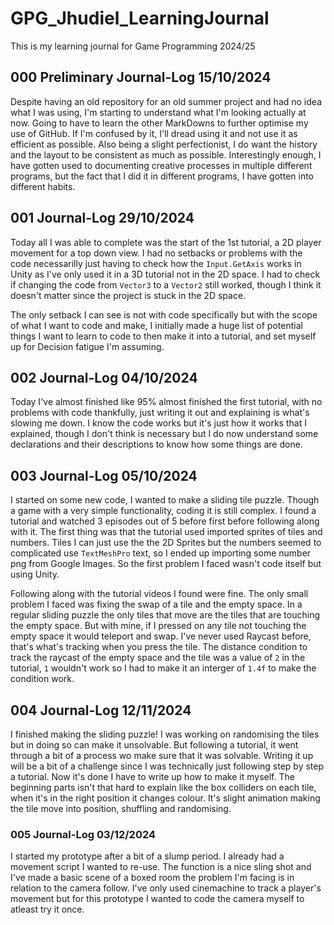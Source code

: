 # GPG_Jhudiel_LearningJournal
This is my learning journal for Game Programming 2024/25 
## 000 Preliminary Journal-Log 15/10/2024
Despite having an old repository for an old summer project and had no idea what I was using, I'm starting to understand what I'm looking actually at now. Going to have to learn the other MarkDowns to further optimise my use of GitHub. If I'm confused by it, I'll dread using it and not use it as efficient as possible. Also being a slight perfectionist, I do want the history and the layout to be consistent as much as possible. 
Interestingly enough, I have gotten used to documenting creative processes in multiple different programs, but the fact that I did it in different programs, I have gotten into different habits. 
## 001 Journal-Log 29/10/2024
Today all I was able to complete was the start of the 1st tutorial, a 2D player movement for a top down view. I had no setbacks or problems with the code necessarilly just having to check how the `Input.GetAxis` works in Unity as I've only used it in a 3D tutorial not in the 2D space. I had to check if changing the code from `Vector3` to a `Vector2` still worked, though I think it doesn't matter since the project is stuck in the 2D space. 

The only setback I can see is not with code specifically but with the scope of what I want to code and make, I initially made a huge list of potential things I want to learn to code to then make it into a tutorial, and set myself up for Decision fatigue I'm assuming.
## 002 Journal-Log 04/10/2024
Today I've almost finished like 95% almost finished the first tutorial, with no problems with code thankfully, just writing it out and explaining is what's slowing me down. I know the code works but it's just how it works that I explained, though I don't think is necessary but I do now understand some declarations and their descriptions to know how some things are done.
## 003 Journal-Log 05/10/2024
I started on some new code, I wanted to make a sliding tile puzzle. Though a game with a very simple functionality, coding it is still complex. I found a tutorial and watched 3 episodes out of 5 before first before following along with it. The first thing was that the tutorial used imported sprites of tiles and numbers. Tiles I can just use the the 2D Sprites but the numbers seemed to complicated use `TextMeshPro` text, so I ended up importing some number png from Google Images. So the first problem I faced wasn't code itself but using Unity.

Following along with the tutorial videos I found were fine. The only small problem I faced was fixing the swap of a tile and the empty space. In a regular sliding puzzle the only tiles that move are the tiles that are touching the empty space. But with mine, if I pressed on any tile not touching the empty space it would teleport and swap. I've never used Raycast before, that's what's tracking when you press the tile. The distance condition to track the raycast of the empty space and the tile was a value of `2` in the tutorial, `1` wouldn't work so I had to make it an interger of `1.4f` to make the condition work.
## 004 Journal-Log 12/11/2024
I finished making the sliding puzzle! I was working on randomising the tiles but in doing so can make it unsolvable. But following a tutorial, it went through a bit of a process wo make sure that it was solvable. Writing it up will be a bit of a challenge since I was technically just following step by step a tutorial. Now it's done I have to write up how to make it myself. The beginning parts isn't that hard to explain like the box colliders on each tile, when it's in the right position it changes colour. It's slight animation making the tile move into position, shuffling and randomising.
### 005 Journal-Log 03/12/2024
I started my prototype after a bit of a slump period. I already had a movement script I wanted to re-use. The function is a nice sling shot and I've made a basic scene of a boxed room the problem I'm facing is in relation to the camera follow. I've only used cinemachine to track a player's movement but for this prototype I wanted to code the camera myself to atleast try it once.
